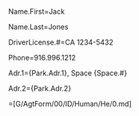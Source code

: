 Name.First=Jack

Name.Last=Jones

DriverLicense.#=CA 1234-5432

Phone=916.996.1212

Adr.1={Park.Adr.1}, Space {Space.#}

Adr.2={Park.Adr.2}

=[G/AgtForm/00/ID/Human/He/0.md]